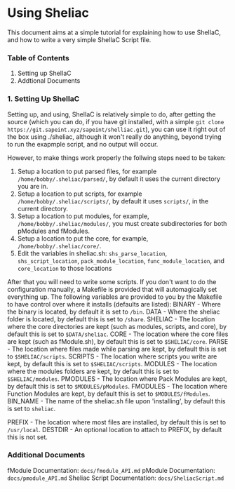 # Using Sheliac  
This document aims at a simple tutorial for explaining how to use ShelIaC, and how to write a very simple ShelIaC Script file.

### Table of Contents  
1. Setting up ShelIaC  
2. Addtional Documents  

### 1. Setting Up ShelIaC  
Setting up, and using, ShelIaC is relatively simple to do, after getting the source (which you can do, if you have git installed, with a simple `git clone https://git.sapeint.xyz/sapeint/shelliac.git`), you can use it right out of the box using ./sheliac, although it won't really do anything, beyond trying to run the exapmple script, and no output will occur.

However, to make things work properly the follwing steps need to be taken:  
1. Setup a location to put parsed files, for example `/home/bobby/.sheliac/parsed/`, by default it uses the current directory you are in.
2. Setup a location to put scripts, for example `/home/bobby/.sheliac/scripts/`, by default it uses `scripts/`, in the current directory.
3. Setup a location to put modules, for example, `/home/bobby/.sheliac/modules/`, you must create subdirectories for both pModules and fModules.
4. Setup a location to put the core, for example, `/home/bobby/.sheliac/core/`.
5. Edit the variables in sheliac.sh: `shs_parse_location`, `shs_script_location`, `pack_module_location`, `func_module_location`, and `core_location` to those locations

After that you will need to write some scripts. If you don't want to do the configuration manually, a Makefile is provided that will automagically set everything up. The following variables are provided to you by the Makefile to have control over where it installs (defaults are listed):
BINARY - Where the binary is located, by default it is set to `/bin`.
DATA - Where the sheliac folder is located, by default this is set to `/share`.
SHELIAC - The location where the core directories are kept (such as modules, scripts, and core), by default this is set to `$DATA/sheliac`.
CORE - The location where the core files are kept (such as fModule.sh), by default this is set to `$SHELIAC/core`.
PARSE - The location where files made while parsing are kept, by default this is set to `$SHELIAC/scripts`.
SCRIPTS - The location where scripts you write are kept, by default this is set to `$SHELIAC/scripts`.
MODULES - The location where the modules folders are kept, by default this is set to `$SHELIAC/modules`.
PMODULES - The location where Pack Modules are kept, by default this is set to `$MODULES/pModules`.
FMODULES - The location where Function Modules are kept, by default this is set to `$MODULES/fModules`.
BIN_NAME - The name of the sheliac.sh file upon 'installing', by default this is set to `sheliac`.

PREFIX - The location where most files are installed, by default this is set to `/usr/local`.
DESTDIR - An optional location to attach to PREFIX, by default this is not set.

### Additional Documents  
fModule Documentation: `docs/fmodule_API.md`
pModule Documentation: `docs/pmodule_API.md`
Sheliac Script Documentation: `docs/SheliacScript.md`
